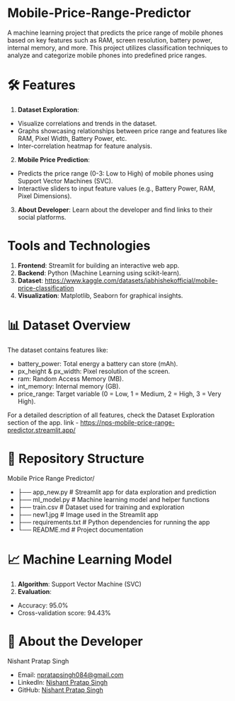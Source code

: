 # Mobile-Price-Range-Predictor
A machine learning project that predicts the price range of mobile phones based on key features such as RAM, screen resolution, battery power, internal memory, and more. This project utilizes classification techniques to analyze and categorize mobile phones into predefined price ranges.

#  🛠 Features
1. **Dataset Exploration**:
- Visualize correlations and trends in the dataset.
- Graphs showcasing relationships between price range and features like RAM, Pixel Width, Battery Power, etc.
- Inter-correlation heatmap for feature analysis.
2. **Mobile Price Prediction**:
- Predicts the price range (0-3: Low to High) of mobile phones using Support Vector Machines (SVC).
- Interactive sliders to input feature values (e.g., Battery Power, RAM, Pixel Dimensions).
3. **About Developer**:
Learn about the developer and find links to their social platforms.

# Tools and Technologies
1. **Frontend**: Streamlit for building an interactive web app.
2. **Backend**: Python (Machine Learning using scikit-learn).
3. **Dataset**: https://www.kaggle.com/datasets/iabhishekofficial/mobile-price-classification
4. **Visualization**: Matplotlib, Seaborn for graphical insights.

# 📊 Dataset Overview
The dataset contains features like:

- battery_power: Total energy a battery can store (mAh).
- px_height & px_width: Pixel resolution of the screen.
- ram: Random Access Memory (MB).
- int_memory: Internal memory (GB).
- price_range: Target variable (0 = Low, 1 = Medium, 2 = High, 3 = Very High).
  
For a detailed description of all features, check the Dataset Exploration section of the app.
link - https://nps-mobile-price-range-predictor.streamlit.app/

# 📂 Repository Structure
Mobile Price Range Predictor/
- ├── app_new.py         # Streamlit app for data exploration and prediction
- ├── ml_model.py        # Machine learning model and helper functions
- ├── train.csv          # Dataset used for training and exploration
- ├── new1.jpg           # Image used in the Streamlit app
- ├── requirements.txt   # Python dependencies for running the app
- └── README.md          # Project documentation

# 📈 Machine Learning Model
1. **Algorithm**: Support Vector Machine (SVC)
2. **Evaluation**:
- Accuracy: 95.0%
- Cross-validation score: 94.43%

# 👤 About the Developer
Nishant Pratap Singh

- Email: npratapsingh084@gmail.com
- LinkedIn: [Nishant Pratap Singh](https://www.linkedin.com/in/nishant-pratap-singh-b96871257/)
- GitHub: [Nishant Pratap Singh](https://github.com/Nishant-Pratap-Singh)
